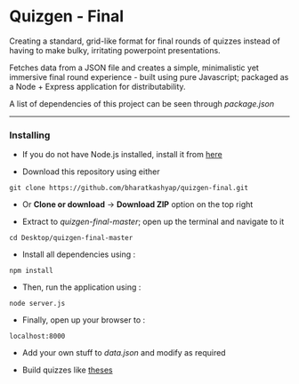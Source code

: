 Quizgen - Final
======

Creating a standard, grid-like format for final rounds of quizzes instead of having to make bulky, irritating powerpoint presentations.

Fetches data from a JSON file and creates a simple, minimalistic yet immersive final round experience - built using pure Javascript; packaged as a Node + Express application for distributability.

A list of dependencies of this project can be seen through *package.json*

***
### Installing

* If you do not have Node.js installed, install it from [here](https://www.nodejs.org)

* Download this repository using either 

````
git clone https://github.com/bharatkashyap/quizgen-final.git
````

* Or **Clone or download** -> **Download ZIP** option on the top right

* Extract to *quizgen-final-master*; open up the terminal and navigate to it

````
cd Desktop/quizgen-final-master
````

* Install all dependencies using :

```
npm install
```

* Then, run the application using :

```
node server.js
```

* Finally, open up your browser to :

```
localhost:8000
```

* Add your own stuff to *data.json* and modify as required

* Build quizzes like [theses](https://bharatkashyap.github.io/quizzes/17nov16/View)
